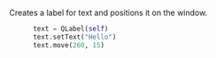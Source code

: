 Creates a label for text and positions it on the window.
 ```python
       text = QLabel(self)
       text.setText("Hello")
       text.move(260, 15)
 ```
